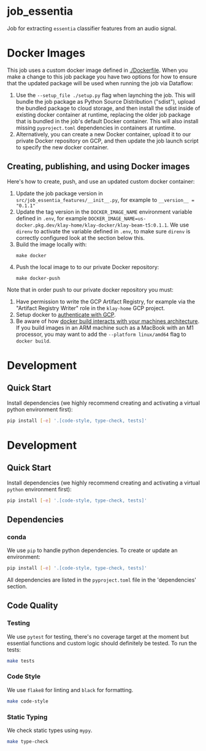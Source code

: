 # job_essentia

Job for extracting `essentia` classifier features from an audio signal.

# Docker Images

This job uses a custom docker image defined in [./Dockerfile](Dockerfile). When
you make a change to this job package you have two options for how to ensure
that the updated package will be used when running the job via Dataflow:

1. Use the `--setup_file ./setup.py` flag when laynching the job. This will
   bundle the job package as Python Source Distribution ("sdist"), upload the
   bundled package to cloud storage, and then install the sdist inside of
   existing docker container at runtime, replacing the older job package that is
   bundled in the job's default Docker container. This will also install missing
   `pyproject.toml` dependencies in containers at runtime.
2. Alternatively, you can create a new Docker container, upload it to our
   private Docker repository on GCP, and then update the job launch script to
   specify the new docker container.

## Creating, publishing, and using Docker images

Here's how to create, push, and use an updated custom docker container:

1. Update the job package version in `src/job_essentia_features/__init__.py`, for example to
   `__version__ = "0.1.1"`
2. Update the tag version in the `DOCKER_IMAGE_NAME` environment variable defined in `.env`,
   for example `DOCKER_IMAGE_NAME=us-docker.pkg.dev/klay-home/klay-docker/klay-beam-t5:0.1.1`.
   We use `direnv` to activate the variable defined in `.env`, to make sure `direnv` is correctly
   configured look at the section below this.
3. Build the image locally with:
   ```
   make docker
   ```
4. Push the local image to to our private Docker repository:
   ```
   make docker-push
   ```

Note that in order push to our private docker repository you must:
1. Have permission to write the GCP Artifact Registry, for example via the "Artifact Registry Writer" role in the `klay-home` GCP project.
2. Setup docker to [authenticate with GCP](https://cloud.google.com/artifact-registry/docs/docker/authentication).
3. Be aware of how [docker build interacts with your machines architecture](https://stackoverflow.com/q/74942945/702912). If you build images in an ARM machine such as a MacBook with an M1 processor, you may want to add the `--platform linux/amd64` flag to `docker build`.


# Development
## Quick Start
Install dependencies (we highly recommend creating and activating a virtual
python environment first):
```sh
pip install [-e] '.[code-style, type-check, tests]'
```

# Development
## Quick Start
Install dependencies (we highly recommend creating and activating a virtual `python` environment first):
```sh
pip install [-e] '.[code-style, type-check, tests]'
```

## Dependencies
### conda
We use `pip` to handle python dependencies.  To create or update an environment:

```sh
pip install [-e] '.[code-style, type-check, tests]'
```

All dependencies are listed in the `pyproject.toml` file in the 'dependencies' section.

## Code Quality
### Testing
We use `pytest` for testing, there's no coverage target at the moment but
essential functions and custom logic should definitely be tested. To run the
tests:
```sh
make tests
```

### Code Style
We use `flake8` for linting and `black` for formatting.

```sh
make code-style
```

### Static Typing
We check static types using `mypy`.
```sh
make type-check
```
